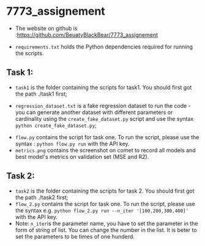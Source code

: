 # 7773_assignement
- The website on github is :https://github.com/BeuatyBlackBear/7773_assignement
* `requirements.txt` holds the Python dependencies required for running the scripts.
## Task 1:
* `task1` is the folder containing the scripts for task1. You should first got the path ./task1 first;
- `regression_dataset.txt` is a fake regression dataset to run the code - you can generate another dataset with different parameters or cardinality using the `create_fake_dataset.py` script and use the syntax `python create_fake_dataset.py`;
* `flow.py` contains the script for task one. To run the script, please use the syntax : `python flow.py run` with the API key.
*  `metrics.png` contains the screenshot on comet to record all models and  best model's metrics on validation set (MSE and R2).

## Task 2:
* `task2` is the folder containing the scripts for task 2. You should first got the path ./task2 first;
* `flow_2.py` contains the script for task one. To run the script, please use the syntax e.g.  `python flow_2.py run --n_iter '[100,200,300,400]'` with the API key. 
* Note: `n_iter`is the parameter name, you have to set the parameter in the form of string of list. You can change the number in the list. It is beter to set the parameters to be times of one hunderd.






